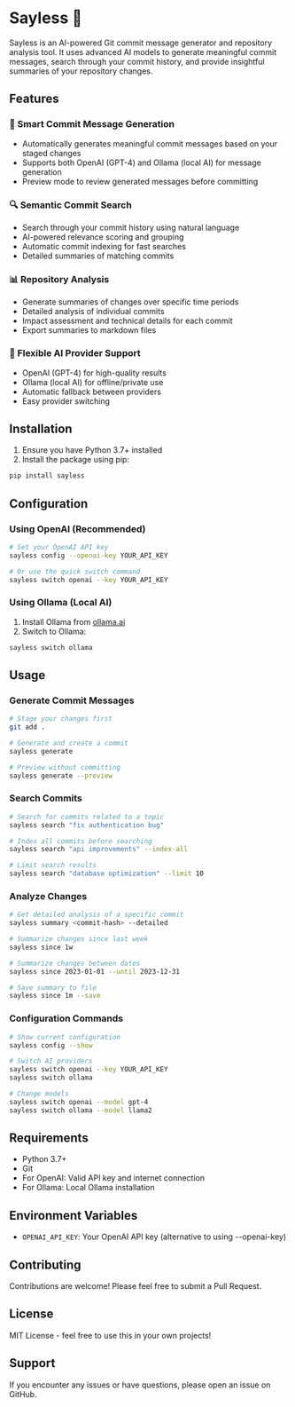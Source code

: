 # Sayless 🤖

Sayless is an AI-powered Git commit message generator and repository analysis tool. It uses advanced AI models to generate meaningful commit messages, search through your commit history, and provide insightful summaries of your repository changes.

## Features

### 🎯 Smart Commit Message Generation
- Automatically generates meaningful commit messages based on your staged changes
- Supports both OpenAI (GPT-4) and Ollama (local AI) for message generation
- Preview mode to review generated messages before committing

### 🔍 Semantic Commit Search
- Search through your commit history using natural language
- AI-powered relevance scoring and grouping
- Automatic commit indexing for fast searches
- Detailed summaries of matching commits

### 📊 Repository Analysis
- Generate summaries of changes over specific time periods
- Detailed analysis of individual commits
- Impact assessment and technical details for each commit
- Export summaries to markdown files

### 🔄 Flexible AI Provider Support
- OpenAI (GPT-4) for high-quality results
- Ollama (local AI) for offline/private use
- Automatic fallback between providers
- Easy provider switching

## Installation

1. Ensure you have Python 3.7+ installed
2. Install the package using pip:
```bash
pip install sayless
```

## Configuration

### Using OpenAI (Recommended)
```bash
# Set your OpenAI API key
sayless config --openai-key YOUR_API_KEY

# Or use the quick switch command
sayless switch openai --key YOUR_API_KEY
```

### Using Ollama (Local AI)
1. Install Ollama from [ollama.ai](https://ollama.ai)
2. Switch to Ollama:
```bash
sayless switch ollama
```

## Usage

### Generate Commit Messages
```bash
# Stage your changes first
git add .

# Generate and create a commit
sayless generate

# Preview without committing
sayless generate --preview
```

### Search Commits
```bash
# Search for commits related to a topic
sayless search "fix authentication bug"

# Index all commits before searching
sayless search "api improvements" --index-all

# Limit search results
sayless search "database optimization" --limit 10
```

### Analyze Changes
```bash
# Get detailed analysis of a specific commit
sayless summary <commit-hash> --detailed

# Summarize changes since last week
sayless since 1w

# Summarize changes between dates
sayless since 2023-01-01 --until 2023-12-31

# Save summary to file
sayless since 1m --save
```

### Configuration Commands
```bash
# Show current configuration
sayless config --show

# Switch AI providers
sayless switch openai --key YOUR_API_KEY
sayless switch ollama

# Change models
sayless switch openai --model gpt-4
sayless switch ollama --model llama2
```

## Requirements

- Python 3.7+
- Git
- For OpenAI: Valid API key and internet connection
- For Ollama: Local Ollama installation

## Environment Variables

- `OPENAI_API_KEY`: Your OpenAI API key (alternative to using --openai-key)

## Contributing

Contributions are welcome! Please feel free to submit a Pull Request.

## License

MIT License - feel free to use this in your own projects!

## Support

If you encounter any issues or have questions, please open an issue on GitHub. 